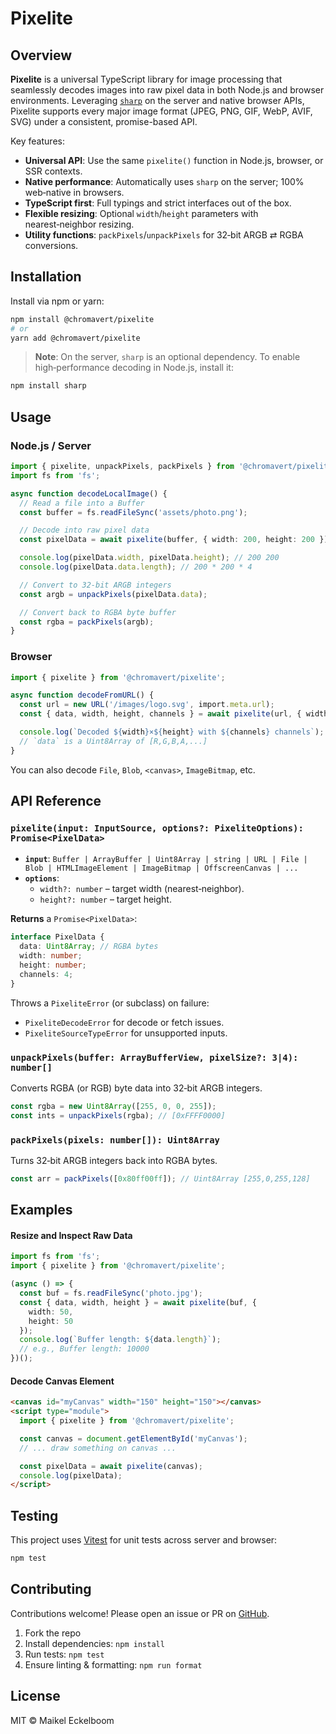 # Pixelite

## Overview

**Pixelite** is a universal TypeScript library for image processing that seamlessly decodes images into raw pixel data in both Node.js and browser environments. Leveraging [`sharp`](https://github.com/lovell/sharp) on the server and native browser APIs, Pixelite supports every major image format (JPEG, PNG, GIF, WebP, AVIF, SVG) under a consistent, promise-based API.

Key features:

- **Universal API**: Use the same `pixelite()` function in Node.js, browser, or SSR contexts.
- **Native performance**: Automatically uses `sharp` on the server; 100% web‑native in browsers.
- **TypeScript first**: Full typings and strict interfaces out of the box.
- **Flexible resizing**: Optional `width`/`height` parameters with nearest‑neighbor resizing.
- **Utility functions**: `packPixels`/`unpackPixels` for 32‑bit ARGB ⇄ RGBA conversions.

## Installation

Install via npm or yarn:

```bash
npm install @chromavert/pixelite
# or
yarn add @chromavert/pixelite
```

> **Note**: On the server, `sharp` is an optional dependency. To enable high‑performance decoding in Node.js, install it:

```bash
npm install sharp
```

## Usage

### Node.js / Server

```ts
import { pixelite, unpackPixels, packPixels } from '@chromavert/pixelite';
import fs from 'fs';

async function decodeLocalImage() {
  // Read a file into a Buffer
  const buffer = fs.readFileSync('assets/photo.png');

  // Decode into raw pixel data
  const pixelData = await pixelite(buffer, { width: 200, height: 200 });

  console.log(pixelData.width, pixelData.height); // 200 200
  console.log(pixelData.data.length); // 200 * 200 * 4

  // Convert to 32-bit ARGB integers
  const argb = unpackPixels(pixelData.data);

  // Convert back to RGBA byte buffer
  const rgba = packPixels(argb);
}
```

### Browser

```ts
import { pixelite } from '@chromavert/pixelite';

async function decodeFromURL() {
  const url = new URL('/images/logo.svg', import.meta.url);
  const { data, width, height, channels } = await pixelite(url, { width: 100 });

  console.log(`Decoded ${width}×${height} with ${channels} channels`);
  // `data` is a Uint8Array of [R,G,B,A,...]
}
```

You can also decode `File`, `Blob`, `<canvas>`, `ImageBitmap`, etc.

## API Reference

### `pixelite(input: InputSource, options?: PixeliteOptions): Promise<PixelData>`

- **`input`**: `Buffer | ArrayBuffer | Uint8Array | string | URL | File | Blob | HTMLImageElement | ImageBitmap | OffscreenCanvas | ...`
- **`options`**:
  - `width?: number` – target width (nearest‑neighbor).
  - `height?: number` – target height.

**Returns** a `Promise<PixelData>`:

```ts
interface PixelData {
  data: Uint8Array; // RGBA bytes
  width: number;
  height: number;
  channels: 4;
}
```

Throws a `PixeliteError` (or subclass) on failure:

- `PixeliteDecodeError` for decode or fetch issues.
- `PixeliteSourceTypeError` for unsupported inputs.

### `unpackPixels(buffer: ArrayBufferView, pixelSize?: 3|4): number[]`

Converts RGBA (or RGB) byte data into 32‑bit ARGB integers.

```ts
const rgba = new Uint8Array([255, 0, 0, 255]);
const ints = unpackPixels(rgba); // [0xFFFF0000]
```

### `packPixels(pixels: number[]): Uint8Array`

Turns 32‑bit ARGB integers back into RGBA bytes.

```ts
const arr = packPixels([0x80ff00ff]); // Uint8Array [255,0,255,128]
```

## Examples

#### Resize and Inspect Raw Data

```ts
import fs from 'fs';
import { pixelite } from '@chromavert/pixelite';

(async () => {
  const buf = fs.readFileSync('photo.jpg');
  const { data, width, height } = await pixelite(buf, {
    width: 50,
    height: 50
  });
  console.log(`Buffer length: ${data.length}`);
  // e.g., Buffer length: 10000
})();
```

#### Decode Canvas Element

```html
<canvas id="myCanvas" width="150" height="150"></canvas>
<script type="module">
  import { pixelite } from '@chromavert/pixelite';

  const canvas = document.getElementById('myCanvas');
  // ... draw something on canvas ...

  const pixelData = await pixelite(canvas);
  console.log(pixelData);
</script>
```

## Testing

This project uses [Vitest](https://vitest.dev/) for unit tests across server and browser:

```bash
npm test
```

## Contributing

Contributions welcome! Please open an issue or PR on [GitHub](https://github.com/chromavert/pixelite).

1. Fork the repo
2. Install dependencies: `npm install`
3. Run tests: `npm test`
4. Ensure linting & formatting: `npm run format`

## License

MIT © Maikel Eckelboom

